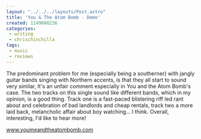 ```yaml
---
layout: "../../../layouts/Post.astro"
title: 'You & The Atom Bomb - Demo'
created: 1149088236
categories:
 - writing
 - chrischinchilla
tags: 
 - music 
 - reviews
---
```


The predominant problem for me (especially being a southerner) with jangly guitar bands singing with Northern accents, is that they all start to sound very similar, It's an unfair comment especially in You and the Atom Bomb's case. The two tracks on this single sound like different bands, which in my opinion, is a good thing. Track one is a fast-paced blistering riff led rant about and celebration of bad landlords and cheap rentals, track two a more laid back, melancholic affair about boy watching... I think. Overall, interesting, I'd like to hear more!

<a href='https://www.youmeandtheatombomb.com' target='_blank'>www.youmeandtheatombomb.com</a>
